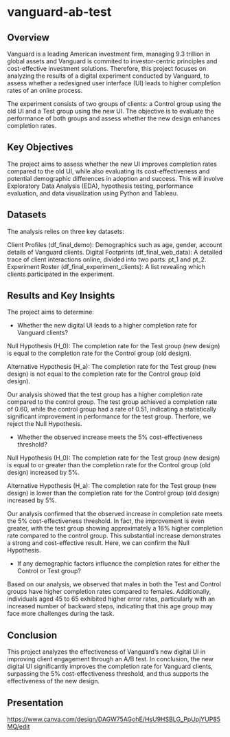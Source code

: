 # vanguard-ab-test

## Overview

Vanguard is a leading American investment firm, managing 9.3 trillion in global assets and Vanguard is commited to investor-centric principles and cost-effective investment solutions. Therefore, this project focuses on analyzing the results of a digital experiment conducted by Vanguard, to assess whether a redesigned user interface (UI) leads to higher completion rates of an online process.

The experiment consists of two groups of clients: a Control group using the old UI and a Test group using the new UI. The objective is to evaluate the performance of both groups and assess whether the new design enhances completion rates.

## Key Objectives

The project aims to assess whether the new UI improves completion rates compared to the old UI, while also evaluating its cost-effectiveness and potential demographic differences in adoption and success. This will involve Exploratory Data Analysis (EDA), hypothesis testing, performance evaluation, and data visualization using Python and Tableau.

## Datasets

The analysis relies on three key datasets:

Client Profiles (df_final_demo): Demographics such as age, gender, account details of Vanguard clients.
Digital Footprints (df_final_web_data): A detailed trace of client interactions online, divided into two parts: pt_1 and pt_2.
Experiment Roster (df_final_experiment_clients): A list revealing which clients participated in the experiment.

## Results and Key Insights
The project aims to determine:

- Whether the new digital UI leads to a higher completion rate for Vanguard clients?
  
Null Hypothesis (H_0): The completion rate for the Test group (new design) is equal to the completion rate for the Control group (old design).

Alternative Hypothesis (H_a): The completion rate for the Test group (new design) is not equal to the completion rate for the Control group (old design).

Our analysis showed that the test group has a higher completion rate compared to the control group. The test group achieved a completion rate of 0.60, while the control group had a rate of 0.51, indicating a statistically significant improvement in performance for the test group. Therfore, we reject the Null Hypothesis.

- Whether the observed increase meets the 5% cost-effectiveness threshold?
  
Null Hypothesis (H_0): The completion rate for the Test group (new design) is equal to or greater than the completion rate for the Control group (old design) increased by 5%.

Alternative Hypothesis (H_a): The completion rate for the Test group (new design) is lower than the completion rate for the Control group (old design) increased by 5%.
  
Our analysis confirmed that the observed increase in completion rate meets the 5% cost-effectiveness threshold. In fact, the improvement is even greater, with the test group showing approximately a 16% higher completion rate compared to the control group. This substantial increase demonstrates a strong and cost-effective result. Here, we can confirm the Null Hypothesis.

- If any demographic factors influence the completion rates for either the Control or Test group?

Based on our analysis, we observed that males in both the Test and Control groups have higher completion rates compared to females. Additionally, individuals aged 45 to 65 exhibited higher error rates, particularly with an increased number of backward steps, indicating that this age group may face more challenges during the task.


## Conclusion

This project analyzes the effectiveness of Vanguard’s new digital UI in improving client engagement through an A/B test. In conclusion, the new digital UI significantly improves the completion rate for Vanguard clients, surpassing the 5% cost-effectiveness threshold, and thus supports the effectiveness of the new design.

## Presentation

https://www.canva.com/design/DAGW75AGohE/HsU9HSBLG_PpUpjYUP85MQ/edit
